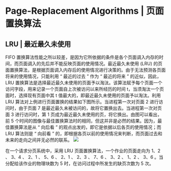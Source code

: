 # Page-Replacement Algorithms | 页面置换算法

## LRU | 最近最久未使用

FIFO 置换算法性能之所以较差，是因为它所依据的条件是各个页面调入内存的时间，而页面调入的先后并不能反映页面的使用情况。最近最久未使用 (LRU) 的页面置换算法，是根据页面调入内存后的使用情况进行决策的。由于无法预测各页面将来的使用情况，只能利用 “ 最近的过去 ” 作为 “ 最近的将来 ” 的近似，因此，LRU 置换算法是选择最近最久未使用的页面予以淘汰。该算法赋予每个页面一个访问字段，用来记录一个页面自上次被访问以来所经历的时间 t，当须淘汰一个页面时，选择现有页面中其 t 值最大的，即最近最久未使用的页面予以淘汰。利用 LRU 算法对上例进行页面置换的结果如下图所示。当进程第一次对页面 2 进行访问时，由于页面 7 是最近最久未被访问的，故将它置换出去。当进程第一次对页面 3 进行访问时，第 1 页成为最近最久未使用的页，将它换出。由图可以看出，前 5 个时间的图像与最佳置换算法时的相同，但这并非是必然的结果。因为，最佳置换算法是从 “ 向后看 ” 的观点出发的，即它是依据以后各页的使用情况；而 LRU 算法则是 “ 向前看 ” 的，即根据各页以前的使用情况来判断，而页面过去和未来的走向之间并无必然的联系。 ![](https://coding.net/u/hoteam/p/Cache/git/raw/master/2016/9/1/F3A32A03-A8B7-4651-88BE-3F7B7EC2949F.png)

在一个请求分页系统中，采用 LRU 页面置换算法，一个作业的页面走向为 1、2 、 3、4 、 2、1 、 5、6 、 2、1 、 2、3 、 7、6 、 3、2 、 1、2 、 3、6 。当分配给该作业的物理块数为 5 时，在访问过程中所发生的缺页次数为 5 次。
